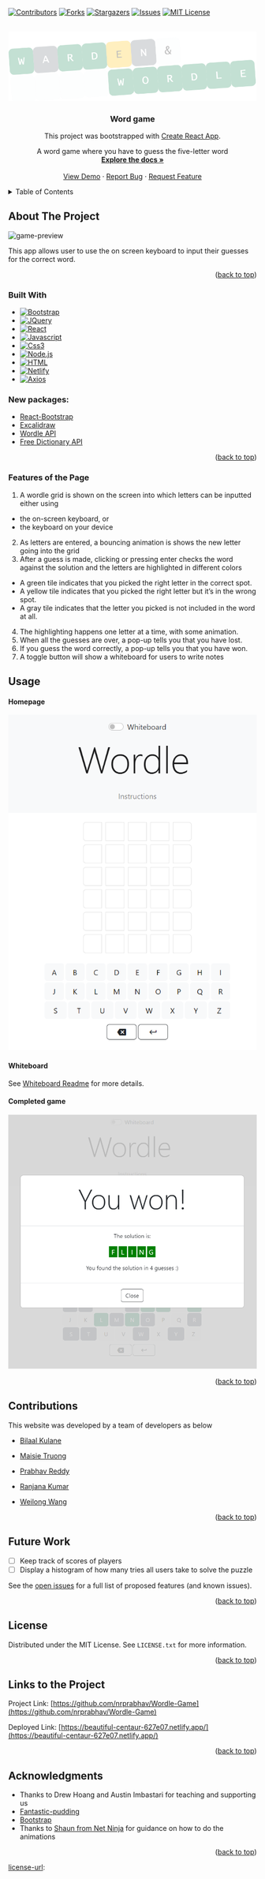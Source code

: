 
<a name="readme-top"></a>
[![Contributors][contributors-shield]][contributors-url] [![Forks][forks-shield]][forks-url] [![Stargazers][stars-shield]][stars-url] [![Issues][issues-shield]][issues-url] [![MIT License][license-shield]][license-url]



<!-- PROJECT LOGO -->
<br />
<div align="center">
  <a href="https://github.com/nrprabhav/game-player-project">
    <img src="/assets/game-logo.png" alt="Warden and wordle Logo">
  </a>

<h3 align="center">Word game</h3>

This project was bootstrapped with [Create React App](https://github.com/facebook/create-react-app).

  <p align="center">
    A word game where you have to guess the five-letter word
    <br />
    <a href="https://github.com/nrprabhav/Wordle-Game"><strong>Explore the docs »</strong></a>
    <br />
    <br />
    <a href="https://github.com/nrprabhav/Wordle-Game">View Demo</a>
    ·
    <a href="https://github.com/nrprabhav/Wordle-Game">Report Bug</a>
    ·
    <a href="https://github.com/nrprabhav/Wordle-Game">Request Feature</a>
  </p>
</div>



<!-- TABLE OF CONTENTS -->
<details>
  <summary>Table of Contents</summary>
  <ol>
    <li>
      <a href="#about-the-project">About The Project</a>
      <ul>
        <li><a href="#built-with">Built With</a></li>
      </ul>
    </li>
    <li><a href="#features-of-the-page">Features of the Page</a></li>
    <li><a href="#future-work">Future Work</a></li>
    <li><a href="#contributions">Contributions</a></li>
    <li><a href="#license">License</a></li>
    <li><a href="#contact">Contact</a></li>
    <li><a href="#acknowledgments">Acknowledgments</a></li>
  </ol>
</details>



<!-- ABOUT THE PROJECT -->
## About The Project

![game-preview](/assets/game-action.gif)

This app allows user to use the on screen keyboard to input their guesses for the correct word.

<p align="right">(<a href="#readme-top">back to top</a>)</p>



### Built With

* [![Bootstrap][Bootstrap.com]][Bootstrap-url]
* [![JQuery][JQuery.com]][JQuery-url]
* [![React][React.js]][React-url]
* [![Javascript][Javascript.com]][Javascript-url]
* [![Css3][Css3.com]][Css3-url]
* [![Node.js][Nodejs.com]][Nodejs-url]
* [![HTML][html.com]][html-url]
* [![Netlify][netlify-badge]][netlify]
* [![Axios][axios-badge]][axios]

### New packages:
* [React-Bootstrap](https://react-bootstrap.github.io/)
* [Excalidraw](https://excalidraw.com/)
* [Wordle API](https://wordle-answers-solutions.p.rapidapi.com/)
* [Free Dictionary API](https://dictionaryapi.dev/)

<p align="right">(<a href="#readme-top">back to top</a>)</p>


<!-- Features of the Page -->
### Features of the Page
1. A wordle grid is shown on the screen into which letters can be inputted either using
* the on-screen keyboard, or
* the keyboard on your device
2. As letters are entered, a bouncing animation is shows the new letter going into the grid
3. After a guess is made, clicking or pressing enter checks the word against the solution and the letters are highlighted in different colors
* A green tile indicates that you picked the right letter in the correct spot. 
* A yellow tile indicates that you picked the right letter but it’s in the wrong spot.
* A gray tile indicates that the letter you picked is not included in the word at all.
4. The highlighting happens one letter at a time, with some animation.
5. When all the guesses are over, a pop-up tells you that you have lost.
6. If you guess the word correctly, a pop-up tells you that you have won.
7. A toggle button will show a whiteboard for users to write notes

<!-- USAGE EXAMPLES -->
## Usage

#### Homepage

![homepage-screenshot](/assets/app-homepage.png)

#### Whiteboard

See [Whiteboard Readme](./src/components/Whiteboard/Whiteboard-README.md) for more details.

#### Completed game

![game-complete](/assets/game-complete.png)


<p align="right">(<a href="#readme-top">back to top</a>)</p>


<!-- CONTRIBUTING -->
## Contributions

This website was developed by a team of developers as below

- [Bilaal Kulane](https://github.com/bilaalgithub)
  
- [Maisie Truong](https://github.com/mtruong1995)
  
- [Prabhav Reddy](https://github.com/nrprabhav)
 
- [Ranjana Kumar](https://github.com/kumarranjana)
  
- [Weilong Wang](https://github.com/V7lanw)



<p align="right">(<a href="#readme-top">back to top</a>)</p>

<!-- ROADMAP -->
## Future Work

- [ ] Keep track of scores of players
- [ ] Display a histogram of how many tries all users take to solve the puzzle

See the [open issues](https://github.com/nrprabhav/game-player-project/issues) for a full list of proposed features (and known issues).

<p align="right">(<a href="#readme-top">back to top</a>)</p>


<!-- LICENSE -->
## License

Distributed under the MIT License. See `LICENSE.txt` for more information.

<p align="right">(<a href="#readme-top">back to top</a>)</p>



<!-- CONTACT -->
## Links to the Project

Project Link: [https://github.com/nrprabhav/Wordle-Game](https://github.com/nrprabhav/Wordle-Game)

Deployed Link: [https://beautiful-centaur-627e07.netlify.app/](https://beautiful-centaur-627e07.netlify.app/)

<p align="right">(<a href="#readme-top">back to top</a>)</p>



<!-- ACKNOWLEDGMENTS -->
## Acknowledgments

* Thanks to Drew Hoang and Austin Imbastari for teaching and supporting us
* [Fantastic-pudding](https://fantastic-pudding.vercel.app/)
* [Bootstrap](https://getbootstrap.com/)
* Thanks to [Shaun from Net Ninja](https://netninja.dev/) for guidance on how to do the animations

<p align="right">(<a href="#readme-top">back to top</a>)</p>



<!-- MARKDOWN LINKS & IMAGES -->
<!-- https://www.markdownguide.org/basic-syntax/#reference-style-links -->
[contributors-shield]: https://img.shields.io/github/contributors/nrprabhav/Wordle-Game.svg?style=for-the-badge
[contributors-url]: https://github.com/nrprabhav/Wordle-Game/graphs/contributors
[forks-shield]: https://img.shields.io/github/forks/nrprabhav/Wordle-Game.svg?style=for-the-badge
[forks-url]: https://github.com/nrprabhav/Wordle-Game/network/members
[stars-shield]: https://img.shields.io/github/stars/nrprabhav/Wordle-Game.svg?style=for-the-badge
[stars-url]: https://github.com/nrprabhav/Wordle-Game/stargazers
[issues-shield]: https://img.shields.io/github/issues/nrprabhav/Wordle-Game.svg?style=for-the-badge
[issues-url]: https://github.com/nrprabhav/Wordle-Game/issues
[license-shield]: https://img.shields.io/github/license/nrprabhav/Group-project.svg?style=for-the-badge
[license-url]: https://github.com/nrprabhav/Wordle-Game/blob/master/LICENSE.txt
[linkedin-shield]: https://img.shields.io/badge/-LinkedIn-black.svg?style=for-the-badge&logo=linkedin&colorB=555
[linkedin-url]: https://linkedin.com/in/linkedin_username
[Next.js]: https://img.shields.io/badge/next.js-000000?style=for-the-badge&logo=nextdotjs&logoColor=white
[Next-url]: https://nextjs.org/
[React.js]: https://img.shields.io/badge/React-20232A?style=for-the-badge&logo=react&logoColor=61DAFB
[React-url]: https://reactjs.org/
[Vue.js]: https://img.shields.io/badge/Vue.js-35495E?style=for-the-badge&logo=vuedotjs&logoColor=4FC08D
[Vue-url]: https://vuejs.org/
[Angular.io]: https://img.shields.io/badge/CSS3-DD0031?style=for-the-badge&logo=css3&logoColor=white
[Angular-url]: https://angular.io/
[youtube.dev]: https://img.shields.io/badge/Youtube-4A4A55?style=for-the-badge&logo=youtube&logoColor=FF3E00
[youtube-url]: https://youtube.com/
[GiPhy.com]: https://img.shields.io/badge/GIPHY-FF2D20?style=for-the-badge&logo=giphy&logoColor=white
[GiPhy-url]: https://giphy.com/
[Bootstrap.com]: https://img.shields.io/badge/Bootstrap-563D7C?style=for-the-badge&logo=bootstrap&logoColor=white
[Bootstrap-url]: https://getbootstrap.com
[JQuery.com]: https://img.shields.io/badge/jQuery-0769AD?style=for-the-badge&logo=jquery&logoColor=white
[JQuery-url]: https://jquery.com 
[canva.com]:https://img.shields.io/badge/Canva-%2300C4CC.svg?style=for-the-badge&logo=Canva&logoColor=white
[canva-url]: https://www.canva.com/
[Nodejs.com]: https://img.shields.io/badge/Node.js-43853D?style=for-the-badge&logo=node.js&logoColor=white
[Nodejs-url]: https://nodejs.org/en
[Css3.com]: https://img.shields.io/badge/CSS3-1572B6?style=for-the-badge&logo=css3&logoColor=white
[Css3-url]: https://www.w3.org/Style/CSS/Overview.en.html
[Javascript.com]: https://img.shields.io/badge/JavaScript-323330?style=for-the-badge&logo=javascript&logoColor=F7DF1E
[Javascript-url]: https://www.javascript.com/
[html.com]: https://img.shields.io/badge/HTML-239120?style=for-the-badge&logo=html5&logoColor=white
[html-url]: https://html.com/
[netlify-badge]: https://img.shields.io/badge/-Netlify-orange?style=for-the-badge&logo=netlify&logoColor=white
[netlify]: https://app.netlify.com/sites/react-bootstrap/deploys
[axios-badge]: https://img.shields.io/badge/-Axios-orange?style=for-the-badge&logo=axios&logoColor=white
[axios]: https://www.axios.com
[license-url]: 